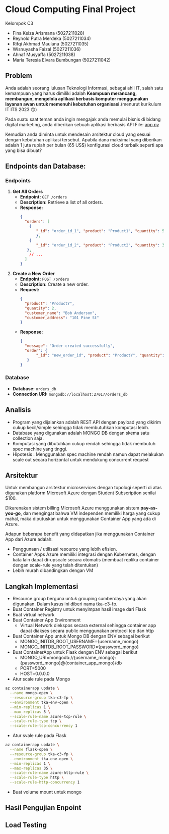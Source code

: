 # Cloud Computing Final Project
Kelompok C3
- Fina Keiza Arismana (5027211028)
- Reynold Putra Merdeka (5027211034)
- Rifqi Akhmad Maulana (5027211035)
- Wisnuyasha Faizal (5027211036)
- Ahnaf Musyaffa (5027211038)
- Maria Teresia Elvara Bumbungan (5027211042)


## Problem

Anda adalah seorang lulusan Teknologi Informasi, sebagai ahli IT, salah satu kemampuan yang harus dimiliki adalah **Keampuan merancang, membangun, mengelola aplikasi berbasis komputer menggunakan layanan awan untuk memenuhi kebutuhan organisasi.**(menurut kurikulum IT ITS 2023 😙) 

Pada suatu saat teman anda ingin mengajak anda memulai bisnis di bidang digital marketing, anda diberikan sebuah aplikasi berbasis API File: [app.py](/app.py)

Kemudian anda diminta untuk mendesain arsitektur cloud yang sesuai dengan kebutuhan aplikasi tersebut. Apabila dana maksimal yang diberikan adalah 1 juta rupiah per bulan (65 US$) konfigurasi cloud terbaik seperti apa yang bisa dibuat?



## Endpoints dan Database:
### Endpoints
1. **Get All Orders**
   - **Endpoint:** `GET /orders`
   - **Description:** Retrieve a list of all orders.
   - **Response:**
     ```json
     {
       "orders": [
         {
            "_id": "order_id_1", "product": "Product1", "quantity": 5, "customer_name": "John Doe", "customer_address": "123 Main St"
            },
         {
            "_id": "order_id_2", "product": "Product2", "quantity": 3, "customer_name": "Jane Smith", "customer_address": "456 Oak St"
        },
         // ...
       ]
     }
     ```
2. **Create a New Order**
   - **Endpoint:** `POST /orders`
   - **Description:** Create a new order.
   - **Request:**
     ```json
     {
       "product": "ProductY",
       "quantity": 2,
       "customer_name": "Bob Anderson",
       "customer_address": "101 Pine St"
     }
     ```
   - **Response:**
     ```json
     {
       "message": "Order created successfully",
       "order": {
            "_id": "new_order_id", "product": "ProductY", "quantity": 2, "customer_name": "Bob Anderson", "customer_address": "101 Pine St"
        }
     }
     ```
### Database
 - **Database:** `orders_db`
- **Connection URI:** `mongodb://localhost:27017/orders_db`

## Analisis
- Program yang dijalankan adalah REST API dengan payload yang dikirim cukup kecil/simple sehingga tidak membutuhkan komputasi lebih.
- Database yang digunakan adalah MONGO DB dengan skema satu collection saja.
- Komputasi yang dibutuhkan cukup rendah sehingga tidak membutuh spec machine yang tinggi.
- Hipotesis : Menggunakan spec machine rendah namun dapat melakukan scale out secara horizontal untuk mendukung concurrent request
## Arsitektur
Untuk membangun arsitektur microservices dengan topologi seperti di atas digunakan platform Microsoft Azure dengan Student Subscription senilai $100. 

Dikarenakan sistem billing Microsoft Azure menggunakan sistem **pay-as-you-go**, dan mengingat bahwa VM independen memiliki harga yang cukup mahal, maka diputuskan untuk menggunakan Container App yang ada di Azure.

Adapun beberapa benefit yang didapatkan jika menggunakan Container App dari Azure adalah:
- Penggunaan / utilisasi resource yang lebih efisien.
- Container Apps Azure memiliki integrasi dengan Kubernetes, dengan kata lain dapat di-upscale secara otomatis (membuat replika container dengan scale-rule yang telah ditentukan)
- Lebih murah dibandingkan dengan VM

## Langkah Implementasi
- Resource group berguna untuk grouping sumberdaya yang akan digunakan. Dalam kasus ini diberi nama tka-c3-fp.
- Buat Container Registry untuk menyimpan hasil image dari Flask
- Buat virtual network
- Buat Container App Environment
  - Virtual Network diekspos secara external sehingga container app dapat diakses secara public menggunakan protocol tcp dan http
- Buat Container App untuk Mongo DB dengan ENV sebagai berikut
  - MONGO_INITDB_ROOT_USERNAME={username_mongo}
  - MONGO_INITDB_ROOT_PASSWORD={password_mongo}
- Buat ContainerApp untuk Flask dengan ENV sebagai berikut
  - MONGO_URI=mongodb://{username_mongo}:{password_mongo}@{container_app_mongo}/db
  - PORT=5000
  - HOST=0.0.0.0
- Atur scale rule pada Mongo
```bash
az containerapp update \
  --name mongo-open \
  --resource-group tka-c3-fp \
  --environment tka-env-open \
  --min-replicas 1 \
  --max-replicas 5 \
  --scale-rule-name azure-tcp-rule \
  --scale-rule-type tcp \
  --scale-rule-tcp-concurrency 1

```
- Atur svale rule pada Flask    
```bash
az containerapp update \
  --name flask-open \
  --resource-group tka-c3-fp \
  --environment tka-env-open \
  --min-replicas 1 \
  --max-replicas 35 \
  --scale-rule-name azure-http-rule \
  --scale-rule-type http \
  --scale-rule-http-concurrency 1
```
- Buat volume mount untuk mongo

## Hasil Pengujian Enpoint

## Load Testing
